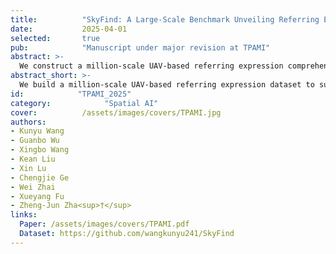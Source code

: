 ```yaml
---
title:          "SkyFind: A Large-Scale Benchmark Unveiling Referring Expression Comprehension for UAV"
date:           2025-04-01
selected:       true
pub:            "Manuscript under major revision at TPAMI"
abstract: >-
  We construct a million-scale UAV-based referring expression comprehension dataset to enable precise localization of human-specified targets in UAV imagery. This capability enables efficient retrieval of user-specified targets from massive UAV-captured scenes, replacing manual visual search. It is especially beneficial for time-sensitive or labor-constrained applications such as search and rescue, urban patrol, and agricultural inspection.
abstract_short: >-
  We build a million-scale UAV-based referring expression dataset to support precise retrieval of user-specified targets in UAV imagery.
id:            "TPAMI_2025"
category:            "Spatial AI"
cover:          /assets/images/covers/TPAMI.jpg
authors:
- Kunyu Wang
- Guanbo Wu
- Xingbo Wang
- Kean Liu
- Xin Lu
- Chengjie Ge
- Wei Zhai
- Xueyang Fu
- Zheng-Jun Zha<sup>†</sup>
links:
  Paper: /assets/images/covers/TPAMI.pdf
  Dataset: https://github.com/wangkunyu241/SkyFind
---
```

